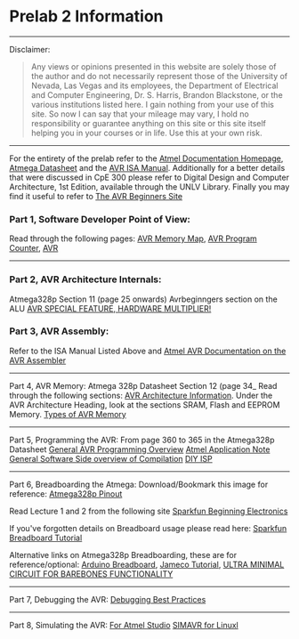 # Prelab 2 Information 
----------

Disclaimer: 
>Any views or opinions presented in this website are solely those of the author and do not necessarily represent those of the University of Nevada, Las Vegas and its employees, the Department of Electrical and Computer Engineering, Dr. S. Harris, Brandon Blackstone, or the various institutions listed here. I gain nothing from your use of this site. So now I can say that your mileage may vary, I hold no responsibility or guarantee anything on this site or this site itself helping you in your courses or in life. Use this at your own risk.
-----------
For the entirety of the prelab refer to the [Atmel Documentation Homepage](http://www.atmel.com/webdoc/index.html), [Atmega Datasheet](http://www.atmel.com/Images/Atmel-42735-8-bit-AVR-Microcontroller-ATmega328-328P_Datasheet.pdf) and the [AVR ISA Manual](http://www.atmel.com/images/Atmel-0856-AVR-Instruction-Set-Manual.pdf). Additionally for a better details that were discussed in CpE 300 please refer to Digital Design and Computer Architecture, 1st Edition, available through the UNLV Library. Finally you may find it useful to refer to [The AVR Beginners Site](http://www.avrbeginners.net/)

### Part 1, Software Developer Point of View: 
Read through the following pages: [AVR Memory Map](http://www.avr-tutorials.com/general/avr-memory-map), [AVR Program Counter](http://www.avr-tutorials.com/general/avr-program-counter), [AVR](http://www.avr-tutorials.com/general/avr-microcontroller-stack-operation-and-stack-pointer)

-------------

### Part 2, AVR Architecture Internals: 
Atmega328p Section 11 (page 25 onwards) 
Avrbeginngers section on the ALU
[AVR SPECIAL FEATURE, HARDWARE MULTIPLIER!](http://www.atmel.com/images/Atmel-1631-Using-the-AVR-Hardware-Multiplier_ApplicationNote_AVR201.pdf)

### Part 3, AVR Assembly: 
Refer to the ISA Manual Listed Above and [Atmel AVR Documentation on the AVR Assembler](http://www.atmel.com/webdoc/avrassembler/index.html)

--------------

Part 4, AVR Memory: 
Atmega 328p Datasheet Section 12 (page 34_
Read through the following sections: [AVR Architecture Information](http://www.avrbeginners.net/). Under the AVR Architecture Heading, look at the sections SRAM, Flash and EEPROM Memory.
[Types of AVR Memory](http://jeelabs.org/2011/12/05/types-of-memory-for-an-atmega/)

----------------

Part 5, Programming the AVR: 
From page 360 to 365 in the Atmega328p Datasheet 
[General AVR Programming Overview](http://www.ladyada.net/learn/avr/programming.html)
[Atmel Application Note](http://www.atmel.com/Images/Atmel-0943-In-System-Programming_ApplicationNote_AVR910.pdf)
[General Software Side overview of Compilation](http://spimsimulator.sourceforge.net/HP_AppA.pdf)
[DIY ISP](https://learn.adafruit.com/usbtinyisp/overview)

----------------------

Part 6, Breadboarding the Atmega: 
Download/Bookmark this image for reference: [Atmega328p Pinout](https://www.arduino.cc/en/Hacking/PinMapping168)

Read Lecture 1 and 2 from the following site [Sparkfun Beginning Electronics ](https://www.sparkfun.com/tutorials/category/1)

If you've forgotten details on Breadboard usage please read here: [Sparkfun Breadboard Tutorial](https://learn.sparkfun.com/tutorials/how-to-use-a-breadboard)

Alternative links on Atmega328p Breadboarding, these are for reference/optional: [Arduino Breadboard](https://www.arduino.cc/en/Main/Standalone), [Jameco Tutorial](https://www.jameco.com/jameco/workshop/jamecobuilds/arduinocircuit.html), [ULTRA MINIMAL CIRCUIT FOR BAREBONES FUNCTIONALITY](https://www.avrprogrammers.com/atmega/atmegaxx8)


----------------

Part 7, Debugging the AVR: 
[Debugging Best Practices](http://www.best-microcontroller-projects.com/article-debugging.html)

---------------

Part 8, Simulating the AVR: 
[For Atmel Studio](http://www.atmel.com/webdoc/simulator/simulator.wb_Simulator_Use.html)
[SIMAVR for Linuxl](http://www.instructables.com/id/Debugging-AVR-code-in-Linux-with-simavr/?ALLSTEPS)
